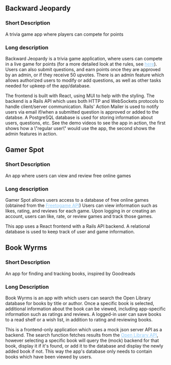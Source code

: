 ## Backward Jeopardy

### Short Description

A trivia game app where players can compete for points

### Long description

<p>Backward Jeopardy is a trivia game application, where users can compete in a live game for points (for a more detailed look at the rules, see <a href='https://backward-jeopardy.herokuapp.com/help' style='color:#90caf9' target='_blank'>here</a>). Users can also submit questions, and earn points once they are approved by an admin, or if they receive 50 upvotes. There is an admin feature which allows authorized users to modify or add questions, as well as other tasks needed for upkeep of the app/database.</p><p>The frontend is built with React, using MUI to help with the styling. The backend is a Rails API which uses both HTTP and WebSockets protocols to handle client/server communication. Rails' Action Mailer is used to notify users via email if/when a submitted question is approved or added to the databse. A PostgreSQL database is used for storing information about users, questions, etc. See the demo videos to see the app in action, the first shows how a \"regular user\" would use the app, the second shows the admin features in action.</p>


## Gamer Spot

### Short Description

An app where users can view and review free online games

### Long description

<p>Gamer Spot allows users access to a database of free online games (obtained from the <a href='https://www.freetogame.com/api-doc' style='color:#90caf9' target='_blank'>Freetogame API</a>) Users can view information such as likes, rating, and reviews for each game. Upon logging in or creating an account, users can like, rate, or review games and track those games.</p><p>This app uses a React frontend with a Rails API backend. A relational database is used to keep track of user and game information.</p>

## Book Wyrms

### Short Description

An app for finding and tracking books, inspired by Goodreads

### Long Description

<p>Book Wyrms is an app with which users can search the Open Library database for books by title or author. Once a specific book is selected, additional information about the book can be viewed, including app-specific information such as ratings and reviews. A logged-in user can save books to a read shelf or a wish list, in addition to rating and reviewing books.</p><p>This is a frontend-only application which uses a mock json server API as a backend. The search function fetches results from the <a href='https://openlibrary.org/developers/api' style='color:#90caf9' target='_blank'>Open Library API</a>, however selecting a specific book will query the (mock) backend for that book, display it if it's found, or add it to the database and display the newly added book if not. This way the app's database only needs to contain books which have been viewed by users.</p>